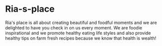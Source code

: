 # Ria-s-place
Ria's place is all about creating beautiful and foodful moments and we are delighted to have you check in on us every moment.  We are foodie inspirational and we promote healthy eating life styles and also provide healthy tips on farm fresh recipes because we know that health is wealth!

